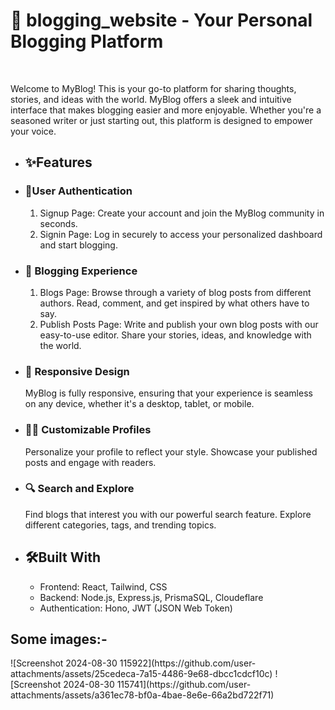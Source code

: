 <h1>📝 blogging_website - Your Personal Blogging Platform</h1><br/>
<p>Welcome to MyBlog! This is your go-to platform for sharing thoughts, stories, and ideas with the world. MyBlog offers a sleek and intuitive interface that makes blogging easier and more enjoyable. Whether you're a seasoned writer or just starting out, this platform is designed to empower your voice.</p>


<ul>
 <li><h2>✨Features</h2></li>
 <li><h3>🔐User Authentication</h3></li>
<ol>
<li>Signup Page: Create your account and join the MyBlog community in seconds.</li>
<li>Signin Page: Log in securely to access your personalized dashboard and start blogging.</li>
</ol>
<li><h3>📰 Blogging Experience</h3></li>
<ol>
<li>Blogs Page: Browse through a variety of blog posts from different authors. Read, comment, and get inspired by what others have to say.</li>
<li>Publish Posts Page: Write and publish your own blog posts with our easy-to-use editor. Share your stories, ideas, and knowledge with the world.</li>
</ol>
<li><h3>📱 Responsive Design</h3></li>
MyBlog is fully responsive, ensuring that your experience is seamless on any device, whether it's a desktop, tablet, or mobile.<br/>
<li><h3>📰🎨 Customizable Profiles</h3></li>
Personalize your profile to reflect your style. Showcase your published posts and engage with readers.<br/>
<li><h3>🔍 Search and Explore</h3></li>
Find blogs that interest you with our powerful search feature. Explore different categories, tags, and trending topics.<br/>
<li><h2>🛠️Built With</h2> </li>
 <ul>
<li>Frontend: React, Tailwind, CSS</li>
<li>Backend: Node.js, Express.js, PrismaSQL, Cloudeflare</li>
<li>Authentication: Hono, JWT (JSON Web Token)</li>
 </ul>
 
</ul>
<h2>Some images:-</h2>
![Screenshot 2024-08-30 115922](https://github.com/user-attachments/assets/25cedeca-7a15-4486-9e68-dbcc1cdcf10c)
![Screenshot 2024-08-30 115741](https://github.com/user-attachments/assets/a361ec78-bf0a-4bae-8e6e-66a2bd722f71)




